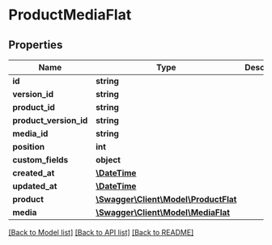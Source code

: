 # ProductMediaFlat

## Properties
Name | Type | Description | Notes
------------ | ------------- | ------------- | -------------
**id** | **string** |  | [optional] 
**version_id** | **string** |  | [optional] 
**product_id** | **string** |  | 
**product_version_id** | **string** |  | [optional] 
**media_id** | **string** |  | 
**position** | **int** |  | [optional] 
**custom_fields** | **object** |  | [optional] 
**created_at** | [**\DateTime**](\DateTime.md) |  | 
**updated_at** | [**\DateTime**](\DateTime.md) |  | 
**product** | [**\Swagger\Client\Model\ProductFlat**](ProductFlat.md) |  | [optional] 
**media** | [**\Swagger\Client\Model\MediaFlat**](MediaFlat.md) |  | [optional] 

[[Back to Model list]](../../README.md#documentation-for-models) [[Back to API list]](../../README.md#documentation-for-api-endpoints) [[Back to README]](../../README.md)

